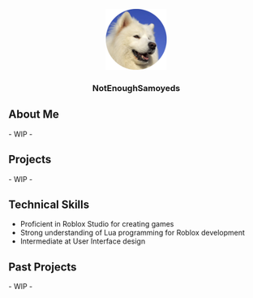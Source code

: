 <p align="center">
  <img width="120" height="120" src="./static/pfp.png"/>
</p>
<h3 align="center">
  NotEnoughSamoyeds
</h3>

## About Me
\- WIP -

## Projects
\- WIP -

## Technical Skills
* Proficient in Roblox Studio for creating games
* Strong understanding of Lua programming for Roblox development
* Intermediate at User Interface design

## Past Projects
\- WIP -




<!--
**notenoughsamoyeds/notenoughsamoyeds** is a ✨ _special_ ✨ repository because its `README.md` (this file) appears on your GitHub profile.

Here are some ideas to get you started:

- 🔭 I’m currently working on ...
- 🌱 I’m currently learning ...
- 👯 I’m looking to collaborate on ...
- 🤔 I’m looking for help with ...
- 💬 Ask me about ...
- 📫 How to reach me: ...
- 😄 Pronouns: ...
- ⚡ Fun fact: ...
-->
